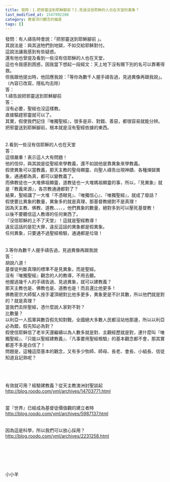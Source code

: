 ```yaml
---
title: 發問：1.把邪靈送到耶穌腳前？2.見過沒信耶穌的人也在天堂的異象？
last_modified_at: 1547992200
category: 教會流行觀念的偏差
tags: []
---
```


發問：有人禱告時會說：「把邪靈送到耶穌腳前 」。<br>其說法是：與其送牠們到地獄，不如交給耶穌對付。<br>這說法讓我感到有些疑惑。 <br>還有他也曾提及看到一些沒有信耶穌的人也在天堂，<br>這也令我感到困惑，因我當下想起一段經文：天上地下沒有賜下別的名可以靠著得救。<br>但我跟他提出時，他回應我說：「等你為數千人握手禱告過，見過異像再跟我說」。<br>（內容已改寫，隱私均去除）<br><!--more-->答：<br>1.禱告說把邪靈送到耶穌腳前<br>答：<br>沒有必要，聖經也沒這樣教。<br>直接驅趕邪靈就可以了。<br>其實，假使我們記住『唯獨聖經』，很多是非、對錯、善惡，都很容易就能分辨。<br>把邪靈送到耶穌腳前，根本就是沒有聖經依據的東西。<br> <br> <br>2.看到一些沒有信耶穌的人也在天堂<br>答：<br>這很嚴重！表示這人大有問題！<br>他的信仰，與其說是從聖經來學教義，還不如說他是靠異象來學教義。<br>假使異象可以當教義，那天主教的聖母顯靈、向聖人禱告出現神蹟、各種煉獄異象，通通都為真，都可以變教義了。<br>而佛教徒也一大堆佛祖顯靈，道教徒也一大堆媽祖顯靈的事，所以，『見異象』就是『教義來源』，各宗教通通都對了？<br>結果，聖經講了一大堆『不憑眼見』、『唯獨信心』、『唯獨聖經』，就成了廢話？<br>假使要比異象的數量，異象多的就是真理，那基督教絕對不是真理！<br>因為天主教、佛教、道教、、、、，他們異象的數量，絕對多到可以壓死基督教！<br>以後不要聽信這人教導的任何東西了。<br>『沒信耶穌的上不了天堂』！這就是聖經教導！<br>違反這話的是犯大罪，違反這話的異象都是假異象。<br>任何異象，只要通不過聖經檢驗，通通都是垃圾！<br>  <br><br>3.等你為數千人握手禱告過，見過異像再跟我說<br>答：<br>胡說八道！<br>基督徒判斷真理的標準不是見異象，而是聖經。<br>沒有『唯獨聖經』觀念的人的教導，不用去聽。<br> 他握過幾千人的手禱告過、見過異象，就可以建教義？<br>那天主教也是、佛教也是、道教也是！而且還比他更多！<br>佛教密宗大師幫人按手灌頂絕對比他多更多，異象更是不計其數，所以他們就是對的？就是真理？<br>當我們去除聖經，憑什麼說人家對不對？<br>比數量？<br>以利亞一人孤軍與數百假先知對戰，全國絕大多數人民都沒站他那邊，所以以利亞必為錯，假先知必為對？<br>假使信耶穌信了老半天還繼續以為人數多就是對、主觀經歷就是對，連什麼叫『唯獨聖經』、『只能以聖經建教義』、『凡事要用聖經檢驗』的基本觀念都不會，那其實都差不多是白信了！<br>問題是，這種這麼基本的觀念，又有多少牧師、師母、長老、會長、小組長、信徒知道且記熟呢？<br> <br><br><br><br>有效就可用？經驗建教義？從天主教澳洲封聖談起 <br>http://blog.roodo.com/yml/archives/14703771.html<br><br><br>當『世界』已經成為基督徒價值觀的建立者時<br>http://blog.roodo.com/yml/archives/5987137.html<br><br><br>因為這是科學，所以我們可以放心採用？ <br>http://blog.roodo.com/yml/archives/2231258.html<br><br><br><br><br><br><br>小小羊<br><br><br><br><br><br><br><br>
